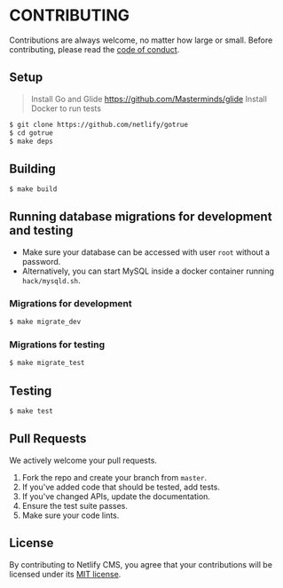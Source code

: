 # CONTRIBUTING

Contributions are always welcome, no matter how large or small. Before contributing,
please read the [code of conduct](CODE_OF_CONDUCT.md).

## Setup

> Install Go and Glide https://github.com/Masterminds/glide
> Install Docker to run tests

```sh
$ git clone https://github.com/netlify/gotrue
$ cd gotrue
$ make deps
```

## Building

```sh
$ make build
```

## Running database migrations for development and testing

- Make sure your database can be accessed with user `root` without a password.
- Alternatively, you can start MySQL inside a docker container running `hack/mysqld.sh`.

### Migrations for development

```sh
$ make migrate_dev
```

### Migrations for testing

```sh
$ make migrate_test
```

## Testing

```sh
$ make test
```

## Pull Requests

We actively welcome your pull requests.

1. Fork the repo and create your branch from `master`.
2. If you've added code that should be tested, add tests.
3. If you've changed APIs, update the documentation.
4. Ensure the test suite passes.
5. Make sure your code lints.

## License

By contributing to Netlify CMS, you agree that your contributions will be licensed
under its [MIT license](LICENSE).
